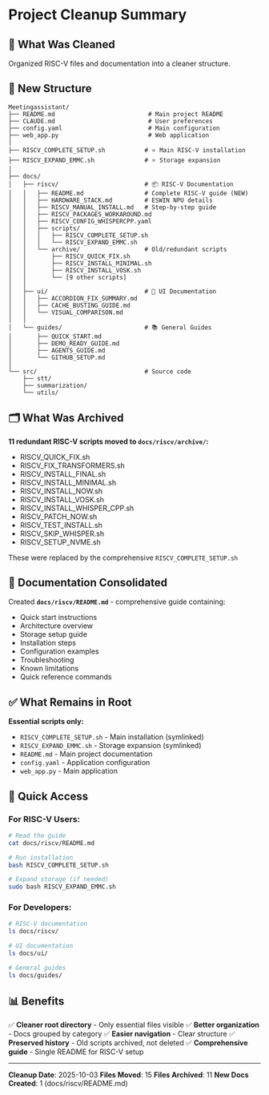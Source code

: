 # Project Cleanup Summary

## 🧹 What Was Cleaned

Organized RISC-V files and documentation into a cleaner structure.

## 📁 New Structure

```
Meetingassistant/
├── README.md                          # Main project README
├── CLAUDE.md                          # User preferences
├── config.yaml                        # Main configuration
├── web_app.py                         # Web application
│
├── RISCV_COMPLETE_SETUP.sh           # ⭐ Main RISC-V installation
├── RISCV_EXPAND_EMMC.sh              # ⭐ Storage expansion
│
├── docs/
│   ├── riscv/                        # 📦 RISC-V Documentation
│   │   ├── README.md                 # Complete RISC-V guide (NEW)
│   │   ├── HARDWARE_STACK.md         # ESWIN NPU details
│   │   ├── RISCV_MANUAL_INSTALL.md   # Step-by-step guide
│   │   ├── RISCV_PACKAGES_WORKAROUND.md
│   │   ├── RISCV_CONFIG_WHISPERCPP.yaml
│   │   ├── scripts/
│   │   │   ├── RISCV_COMPLETE_SETUP.sh
│   │   │   └── RISCV_EXPAND_EMMC.sh
│   │   └── archive/                  # Old/redundant scripts
│   │       ├── RISCV_QUICK_FIX.sh
│   │       ├── RISCV_INSTALL_MINIMAL.sh
│   │       ├── RISCV_INSTALL_VOSK.sh
│   │       └── [9 other scripts]
│   │
│   ├── ui/                           # 🎨 UI Documentation
│   │   ├── ACCORDION_FIX_SUMMARY.md
│   │   ├── CACHE_BUSTING_GUIDE.md
│   │   └── VISUAL_COMPARISON.md
│   │
│   └── guides/                       # 📚 General Guides
│       ├── QUICK_START.md
│       ├── DEMO_READY_GUIDE.md
│       ├── AGENTS_GUIDE.md
│       └── GITHUB_SETUP.md
│
└── src/                              # Source code
    ├── stt/
    ├── summarization/
    └── utils/
```

## 🗂️ What Was Archived

**11 redundant RISC-V scripts moved to `docs/riscv/archive/`:**
- RISCV_QUICK_FIX.sh
- RISCV_FIX_TRANSFORMERS.sh
- RISCV_INSTALL_FINAL.sh
- RISCV_INSTALL_MINIMAL.sh
- RISCV_INSTALL_NOW.sh
- RISCV_INSTALL_VOSK.sh
- RISCV_INSTALL_WHISPER_CPP.sh
- RISCV_PATCH_NOW.sh
- RISCV_TEST_INSTALL.sh
- RISCV_SKIP_WHISPER.sh
- RISCV_SETUP_NVME.sh

These were replaced by the comprehensive `RISCV_COMPLETE_SETUP.sh`

## 📄 Documentation Consolidated

Created **`docs/riscv/README.md`** - comprehensive guide containing:
- Quick start instructions
- Architecture overview
- Storage setup guide
- Installation steps
- Configuration examples
- Troubleshooting
- Known limitations
- Quick reference commands

## ✅ What Remains in Root

**Essential scripts only:**
- `RISCV_COMPLETE_SETUP.sh` - Main installation (symlinked)
- `RISCV_EXPAND_EMMC.sh` - Storage expansion (symlinked)
- `README.md` - Main project documentation
- `config.yaml` - Application configuration
- `web_app.py` - Main application

## 🎯 Quick Access

### For RISC-V Users:
```bash
# Read the guide
cat docs/riscv/README.md

# Run installation
bash RISCV_COMPLETE_SETUP.sh

# Expand storage (if needed)
sudo bash RISCV_EXPAND_EMMC.sh
```

### For Developers:
```bash
# RISC-V documentation
ls docs/riscv/

# UI documentation
ls docs/ui/

# General guides
ls docs/guides/
```

## 📊 Benefits

✅ **Cleaner root directory** - Only essential files visible
✅ **Better organization** - Docs grouped by category
✅ **Easier navigation** - Clear structure
✅ **Preserved history** - Old scripts archived, not deleted
✅ **Comprehensive guide** - Single README for RISC-V setup

---

**Cleanup Date**: 2025-10-03
**Files Moved**: 15
**Files Archived**: 11
**New Docs Created**: 1 (docs/riscv/README.md)
